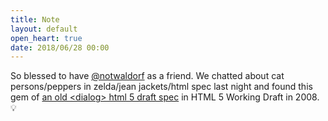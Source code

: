 ```yaml
---
title: Note
layout: default
open_heart: true
date: 2018/06/28 00:00
---
```


So blessed to have [@notwaldorf](https://twitter.com/notwaldorf) as a friend. We chatted about cat persons/peppers in zelda/jean jackets/html spec last night and found this gem of [an old &lt;dialog&gt; html 5 draft spec](https://www.w3.org/TR/2008/WD-html5-20080122/#the-dialog) in HTML 5 Working Draft in 2008. 💡
